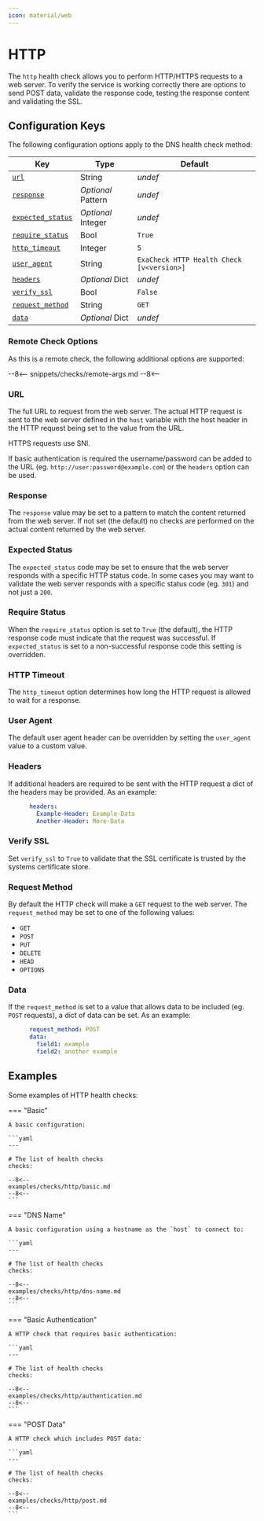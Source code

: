```yaml
---
icon: material/web
---
```


# HTTP

The `http` health check allows you to perform HTTP/HTTPS requests to a web server. To verify the service is working correctly there are options to send POST data, validate the response code, testing the response content and validating the SSL.

## Configuration Keys

The following configuration options apply to the DNS health check method:

| Key                                   | Type               | Default                                   |
| ------------------------------------- | ------------------ | ----------------------------------------- |
| [`url`](#url)                         | String             | *undef*                                   |
| [`response`](#response)               | *Optional* Pattern | *undef*                                   |
| [`expected_status`](#expected-status) | *Optional* Integer | *undef*                                   |
| [`require_status`](#require-status)   | Bool               | `True`                                    |
| [`http_timeout`](#http-timeout)       | Integer            | `5`                                       |
| [`user_agent`](#user-agent)           | String             | `ExaCheck HTTP Health Check [v<version>]` |
| [`headers`](#headers)                 | *Optional* Dict    | *undef*                                   |
| [`verify_ssl`](#verify-ssl)           | Bool               | `False`                                   |
| [`request_method`](#request-method)   | String             | `GET`                                     |
| [`data`](#data)                       | *Optional* Dict    | *undef*                                   |

### Remote Check Options

As this is a remote check, the following additional options are supported:

--8<--
snippets/checks/remote-args.md
--8<--

### URL

The full URL to request from the web server. The actual HTTP request is sent to the web server defined in the `host` variable with the host header in the HTTP request being set to the value from the URL.

HTTPS requests use SNI.

If basic authentication is required the username/password can be added to the URL (eg. `http://user:password@example.com`) or the `headers` option can be used.

### Response

The `response` value may be set to a pattern to match the content returned from the web server. If not set (the default) no checks are performed on the actual content returned by the web server.

### Expected Status

The `expected_status` code may be set to ensure that the web server responds with a specific HTTP status code. In some cases you may want to validate the web server responds with a specific status code (eg. `301`) and not just a `200`.

### Require Status

When the `require_status` option is set to `True` (the default), the HTTP response code must indicate that the request was successful. If `expected_status` is set to a non-successful response code this setting is overridden.

### HTTP Timeout

The `http_timeout` option determines how long the HTTP request is allowed to wait for a response.

### User Agent

The default user agent header can be overridden by setting the `user_agent` value to a custom value.

### Headers

If additional headers are required to be sent with the HTTP request a dict of the headers may be provided. As an example:

```yaml
      headers:
        Example-Header: Example-Data
        Another-Header: More-Data
```

### Verify SSL

Set `verify_ssl` to `True` to validate that the SSL certificate is trusted by the systems certificate store.

### Request Method

By default the HTTP check will make a `GET` request to the web server. The `request_method` may be set to one of the following values:

- `GET`
- `POST`
- `PUT`
- `DELETE`
- `HEAD`
- `OPTIONS`

### Data

If the `request_method` is set to a value that allows data to be included (eg. `POST` requests), a dict of data can be set. As an example:

```yaml
      request_method: POST
      data:
        field1: example
        field2: another example
```

## Examples

Some examples of HTTP health checks:

=== "Basic"

    A basic configuration:

    ```yaml
    ---

    # The list of health checks
    checks:

    --8<--
    examples/checks/http/basic.md
    --8<--
    ```

=== "DNS Name"

    A basic configuration using a hostname as the `host` to connect to:

    ```yaml
    ---

    # The list of health checks
    checks:

    --8<--
    examples/checks/http/dns-name.md
    --8<--
    ```

=== "Basic Authentication"

    A HTTP check that requires basic authentication:

    ```yaml
    ---

    # The list of health checks
    checks:

    --8<--
    examples/checks/http/authentication.md
    --8<--
    ```

=== "POST Data"

    A HTTP check which includes POST data:

    ```yaml
    ---

    # The list of health checks
    checks:

    --8<--
    examples/checks/http/post.md
    --8<--
    ```
